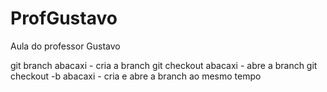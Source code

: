 # ProfGustavo
Aula do professor Gustavo 

git branch abacaxi - cria a branch 
git checkout abacaxi - abre a branch 
git checkout -b abacaxi - cria e abre a branch ao mesmo tempo 
